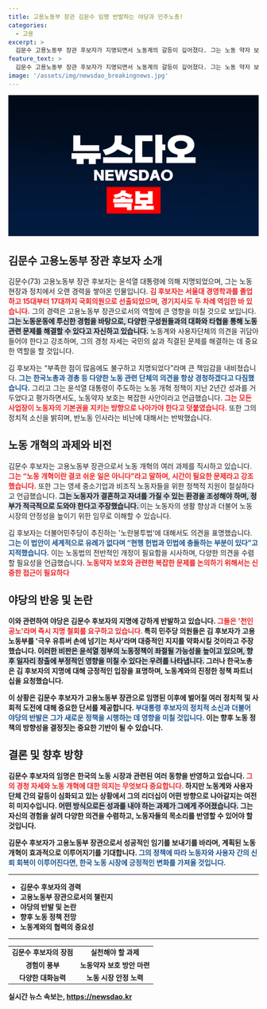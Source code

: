 ```yaml
---
title: 고용노동부 장관 김문수 임명 반발하는 야당과 민주노총!
categories:
  - 고용
excerpt: >
  김문수 고용노동부 장관 후보자가 지명되면서 노동계의 갈등이 깊어졌다. 그는 노동 약자 보호에 대한 어려움을 인정하며, 여야의 반응이 엇갈리는 가운데, 진정한 소통을 약속했다. 밀려오는 비판과 기대 속에서 그의 행보가 주목받고 있다.
feature_text: >
  김문수 고용노동부 장관 후보자가 지명되면서 노동계의 갈등이 깊어졌다. 그는 노동 약자 보호에 대한 어려움을 인정하며, 여야의 반응이 엇갈리는 가운데, 진정한 소통을 약속했다. 밀려오는 비판과 기대 속에서 그의 행보가 주목받고 있다.
image: '/assets/img/newsdao_breakingnews.jpg'
---
```


<p><img src="/assets/img/newsdao_breakingnews.jpg" alt="ontimetimes 속보" /></p>

<h2 data-ke-size="size26">김문수 고용노동부 장관 후보자 소개</h2>

<p data-ke-size="size16">김문수(73) 고용노동부 장관 후보자는 윤석열 대통령에 의해 지명되었으며, 그는 노동 현장과 정치에서 오랜 경력을 쌓아온 인물입니다. <b><span style="color: #ee2323;">김 후보자는 서울대 경영학과를 졸업하고 15대부터 17대까지 국회의원으로 선출되었으며, 경기지사도 두 차례 역임한 바 있습니다.</span></b> 그의 경력은 고용노동부 장관으로서의 역할에 큰 영향을 미칠 것으로 보입니다. <b><span style="background-color: #21538527;">그는 노동운동에 투신한 경험을 바탕으로, 다양한 구성원들과의 대화와 타협을 통해 노동관련 문제를 해결할 수 있다고 자신하고 있습니다.</span></b> 노동계와 사용자단체의 의견을 귀담아 들어야 한다고 강조하며, 그의 경청 자세는 국민의 삶과 직결된 문제를 해결하는 데 중요한 역할을 할 것입니다.</p>

<p data-ke-size="size16">김 후보자는 “부족한 점이 많음에도 불구하고 지명되었다”라며 큰 책임감을 내비쳤습니다. <b><span style="color: #1a5490;">그는 한국노총과 경총 등 다양한 노동 관련 단체의 의견을 항상 경청하겠다고 다짐했습니다.</span></b> 그리고 그는 윤석열 대통령이 주도하는 노동 개혁 정책이 지난 2년간 성과를 거두었다고 평가하면서도, 노동약자 보호는 복잡한 사안이라고 언급했습니다. <b><span style="color: #ee2323;">그는 모든 사업장이 노동자의 기본권을 지키는 방향으로 나아가야 한다고 덧붙였습니다.</span></b> 또한 그의 정치적 소신을 밝히며, 반노동 인사라는 비난에 대해서는 반박했습니다.</p>

<h2 data-ke-size="size26">노동 개혁의 과제와 비전</h2>

<p data-ke-size="size16">김문수 후보자는 고용노동부 장관으로서 노동 개혁의 여러 과제를 직시하고 있습니다. <b><span style="color: #ee2323;">그는 “노동 개혁이란 결코 쉬운 일은 아니다”라고 말하며, 시간이 필요한 문제라고 강조했습니다.</span></b> 또한 그는 영세 중소기업과 비조직 노동자들을 위한 정책적 지원이 절실하다고 언급했습니다. <b><span style="background-color: #21538527;">그는 노동자가 결혼하고 자녀를 가질 수 있는 환경을 조성해야 하며, 정부가 적극적으로 도와야 한다고 주장했습니다. </span></b> 이는 노동자의 생활 향상과 더불어 노동 시장의 안정성을 높이기 위한 임무로 이해할 수 있습니다.</p>

<p data-ke-size="size16">김 후보자는 더불어민주당이 추진하는 '노란봉투법'에 대해서도 의견을 표명했습니다. <b><span style="color: #1a5490;">그는 이 법안이 세계적으로 유례가 없다며 “현행 헌법과 민법에 충돌하는 부분이 있다”고 지적했습니다.</span></b> 이는 노동법의 전반적인 개정이 필요함을 시사하며, 다양한 의견을 수렴할 필요성을 언급했습니다. <b><span style="color: #ee2323;">노동약자 보호와 관련한 복잡한 문제를 논의하기 위해서는 신중한 접근이 필요하다</span></b고 말했습니다.</p>

<h2 data-ke-size="size26">야당의 반응 및 논란</h2>

<p data-ke-size="size16">이와 관련하여 야당은 김문수 후보자의 지명에 강하게 반발하고 있습니다. <b><span style="color: #ee2323;">그들은 '천인공노'라며 즉시 지명 철회를 요구하고 있습니다.</span></b> 특히 민주당 의원들은 김 후보자가 고용노동부를 '극우 유튜버 손에 넘기는 처사'라며 대중적인 지지를 약화시킬 것이라고 주장했습니다. <b><span style="background-color: #21538527;">이러한 비판은 윤석열 정부의 노동정책이 좌절될 가능성을 높이고 있으며, 향후 일자리 창출에 부정적인 영향을 미칠 수 있다는 우려를 나타냅니다.</span></b> 그러나 한국노총은 김 후보자의 지명에 대해 긍정적인 입장을 표명하며, 노동계와의 진정한 정책 파트너십을 요청했습니다.</p>

<p data-ke-size="size16">이 상황은 김문수 후보자가 고용노동부 장관으로 임명된 이후에 벌어질 여러 정치적 및 사회적 도전에 대해 중요한 단서를 제공합니다. <b><span style="color: #1a5490;">부대통령 후보자의 정치적 소신과 더불어 야당의 반발은 그가 새로운 정책을 시행하는 데 영향을 미칠 것입니다. </span></b> 이는 향후 노동 정책의 방향성을 결정짓는 중요한 기반이 될 수 있습니다.</p>

<h2 data-ke-size="size26">결론 및 향후 방향</h2>

<p data-ke-size="size16">김문수 후보자의 임명은 한국의 노동 시장과 관련된 여러 동향을 반영하고 있습니다. <b><span style="color: #ee2323;">그의 경청 자세와 노동 개혁에 대한 의지는 무엇보다 중요합니다.</span></b> 하지만 노동계와 사용자단체 간의 갈등이 심화되고 있는 상황에서 그의 리더십이 어떤 방향으로 나아갈지는 여전히 미지수입니다. <b><span style="background-color: #21538527;">어떤 방식으로든 성과를 내야 하는 과제가 그에게 주어졌습니다.</span></b> 그는 자신의 경험을 살려 다양한 의견을 수렴하고, 노동자들의 목소리를 반영할 수 있어야 할 것입니다.</p>

<p data-ke-size="size16">김문수 후보자가 고용노동부 장관으로서 성공적인 임기를 보내기를 바라며, 계획된 노동 개혁이 효과적으로 이루어지기를 기대합니다. <b><span style="color: #1a5490;">그의 정책에 따라 노동자와 사용자 간의 신뢰 회복이 이루어진다면, 한국 노동 시장에 긍정적인 변화를 가져올 것입니다.</span></b></p>

<hr>

<ul>
    <li>김문수 후보자의 경력</li>
    <li>고용노동부 장관으로서의 챌린지</li>
    <li>야당의 반발 및 논란</li>
    <li>향후 노동 정책 전망</li>
    <li>노동계와의 협력의 중요성</li>
</ul>

<hr>

<table style="width: 100%; border-collapse: collapse;">
    <tr>
        <td style="text-align: center; height: 17px;"><b>김문수 후보자의 장점</b></td>
        <td style="text-align: center; height: 17px;"><b>실천해야 할 과제</b></td>
    </tr>
    <tr>
        <td style="text-align: center; height: 17px;"><b>경험이 풍부</b></td>
        <td style="text-align: center; height: 17px;"><b>노동약자 보호 방안 마련</b></td>
    </tr>
    <tr>
        <td style="text-align: center; height: 17px;"><b>다양한 대화능력</b></td>
        <td style="text-align: center; height: 17px;"><b>노동 시장 안정 노력</b></td>
    </tr>
</table>
실시간 뉴스 속보는, <a href="https://newsdao.kr" rel="dofollow">https://newsdao.kr</a>


